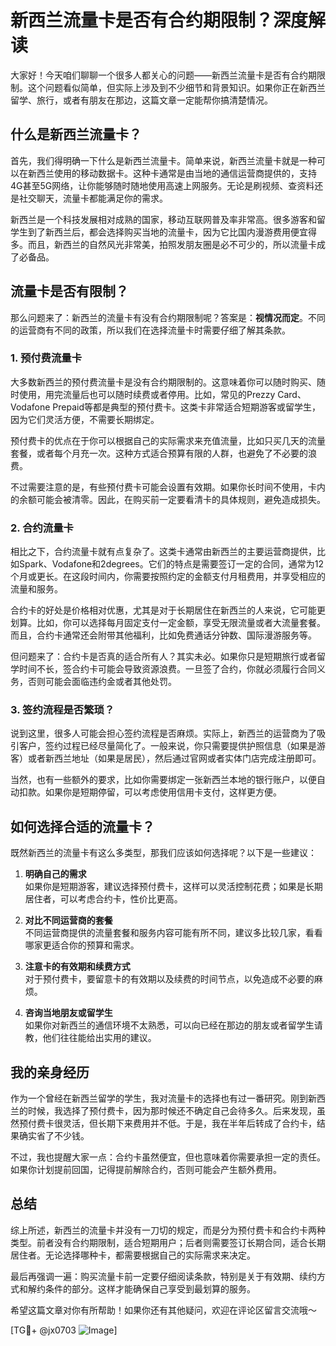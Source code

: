 # 新西兰流量卡是否有合约期限制？深度解读

大家好！今天咱们聊聊一个很多人都关心的问题——新西兰流量卡是否有合约期限制。这个问题看似简单，但实际上涉及到不少细节和背景知识。如果你正在新西兰留学、旅行，或者有朋友在那边，这篇文章一定能帮你搞清楚情况。

## 什么是新西兰流量卡？

首先，我们得明确一下什么是新西兰流量卡。简单来说，新西兰流量卡就是一种可以在新西兰使用的移动数据卡。这种卡通常是由当地的通信运营商提供的，支持4G甚至5G网络，让你能够随时随地使用高速上网服务。无论是刷视频、查资料还是社交聊天，流量卡都能满足你的需求。

新西兰是一个科技发展相对成熟的国家，移动互联网普及率非常高。很多游客和留学生到了新西兰后，都会选择购买当地的流量卡，因为它比国内漫游费用便宜得多。而且，新西兰的自然风光非常美，拍照发朋友圈是必不可少的，所以流量卡成了必备品。

## 流量卡是否有限制？

那么问题来了：新西兰的流量卡有没有合约期限制呢？答案是：**视情况而定**。不同的运营商有不同的政策，所以我们在选择流量卡时需要仔细了解其条款。

### 1. 预付费流量卡

大多数新西兰的预付费流量卡是没有合约期限制的。这意味着你可以随时购买、随时使用，用完流量后也可以随时续费或者停用。比如，常见的Prezzy Card、Vodafone Prepaid等都是典型的预付费卡。这类卡非常适合短期游客或留学生，因为它们灵活方便，不需要长期绑定。

预付费卡的优点在于你可以根据自己的实际需求来充值流量，比如只买几天的流量套餐，或者每个月充一次。这种方式适合预算有限的人群，也避免了不必要的浪费。

不过需要注意的是，有些预付费卡可能会设置有效期。如果你长时间不使用，卡内的余额可能会被清零。因此，在购买前一定要看清卡的具体规则，避免造成损失。

### 2. 合约流量卡

相比之下，合约流量卡就有点复杂了。这类卡通常由新西兰的主要运营商提供，比如Spark、Vodafone和2degrees。它们的特点是需要签订一定的合同，通常为12个月或更长。在这段时间内，你需要按照约定的金额支付月租费用，并享受相应的流量和服务。

合约卡的好处是价格相对优惠，尤其是对于长期居住在新西兰的人来说，它可能更划算。比如，你可以选择每月固定支付一定金额，享受无限流量或者大流量套餐。而且，合约卡通常还会附带其他福利，比如免费通话分钟数、国际漫游服务等。

但问题来了：合约卡是否真的适合所有人？其实未必。如果你只是短期旅行或者留学时间不长，签合约卡可能会导致资源浪费。一旦签了合约，你就必须履行合同义务，否则可能会面临违约金或者其他处罚。

### 3. 签约流程是否繁琐？

说到这里，很多人可能会担心签约流程是否麻烦。实际上，新西兰的运营商为了吸引客户，签约过程已经尽量简化了。一般来说，你只需要提供护照信息（如果是游客）或者新西兰地址（如果是居民），然后通过官网或者实体门店完成注册即可。

当然，也有一些额外的要求，比如你需要绑定一张新西兰本地的银行账户，以便自动扣款。如果你是短期停留，可以考虑使用信用卡支付，这样更方便。

## 如何选择合适的流量卡？

既然新西兰的流量卡有这么多类型，那我们应该如何选择呢？以下是一些建议：

1. **明确自己的需求**  
   如果你是短期游客，建议选择预付费卡，这样可以灵活控制花费；如果是长期居住者，可以考虑合约卡，性价比更高。

2. **对比不同运营商的套餐**  
   不同运营商提供的流量套餐和服务内容可能有所不同，建议多比较几家，看看哪家更适合你的预算和需求。

3. **注意卡的有效期和续费方式**  
   对于预付费卡，要留意卡的有效期以及续费的时间节点，以免造成不必要的麻烦。

4. **咨询当地朋友或留学生**  
   如果你对新西兰的通信环境不太熟悉，可以向已经在那边的朋友或者留学生请教，他们往往能给出实用的建议。

## 我的亲身经历

作为一个曾经在新西兰留学的学生，我对流量卡的选择也有过一番研究。刚到新西兰的时候，我选择了预付费卡，因为那时候还不确定自己会待多久。后来发现，虽然预付费卡很灵活，但长期下来费用并不低。于是，我在半年后转成了合约卡，结果确实省了不少钱。

不过，我也提醒大家一点：合约卡虽然便宜，但也意味着你需要承担一定的责任。如果你计划提前回国，记得提前解除合约，否则可能会产生额外费用。

## 总结

综上所述，新西兰的流量卡并没有一刀切的规定，而是分为预付费卡和合约卡两种类型。前者没有合约期限制，适合短期用户；后者则需要签订长期合同，适合长期居住者。无论选择哪种卡，都需要根据自己的实际需求来决定。

最后再强调一遍：购买流量卡前一定要仔细阅读条款，特别是关于有效期、续约方式和解约条件的部分。这样才能确保自己享受到最划算的服务。

希望这篇文章对你有所帮助！如果你还有其他疑问，欢迎在评论区留言交流哦～

[TG💪+ @jx0703 ![Image](https://github.com/user-attachments/assets/dbca1d08-cadb-493c-b0ec-ad6f7a83f270)]